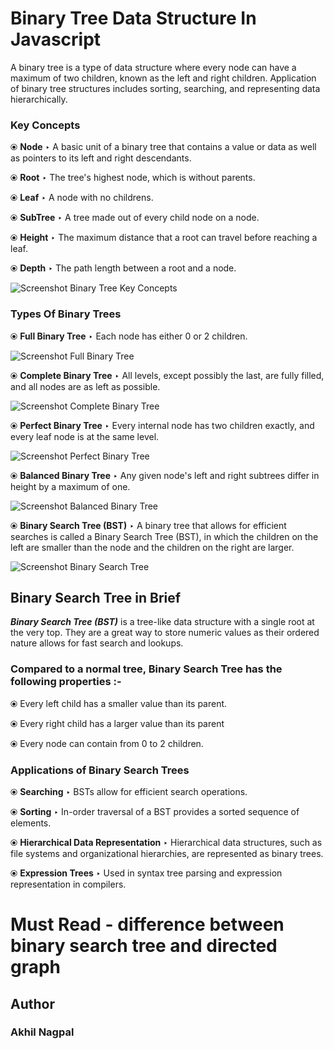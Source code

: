 # Binary Tree Data Structure In Javascript

A binary tree is a type of data structure where every node can have a maximum of two children, known as the left and right children. Application of binary tree structures includes sorting, searching, and representing data hierarchically.

### Key Concepts

&#10687; **Node** &#8227; A basic unit of a binary tree that contains a value or data as well as pointers to its left and right descendants.

&#10687; **Root** &#8227; The tree's highest node, which is without parents.

&#10687; **Leaf** &#8227; A node with no childrens.

&#10687; **SubTree** &#8227; A tree made out of every child node on a node.

&#10687; **Height** &#8227; The maximum distance that a root can travel before reaching a leaf.

&#10687; **Depth** &#8227; The path length between a root and a node.

![Screenshot Binary Tree Key Concepts](../assets/Key%20Concepts.png)

### Types Of Binary Trees

&#10687; **Full Binary Tree** &#8227; Each node has either 0 or 2 children.

![Screenshot Full Binary Tree](../assets/Full%20Binary%20Tree.png)

&#10687; **Complete Binary Tree** &#8227; All levels, except possibly the last, are fully filled, and all nodes are as left as possible.

![Screenshot Complete Binary Tree](../assets/Complete%20Binary%20Tree.png)

&#10687; **Perfect Binary Tree** &#8227; Every internal node has two children exactly, and every leaf node is at the same level.

![Screenshot Perfect Binary Tree](../assets/Perfect%20Binary%20Tree.png)

&#10687; **Balanced Binary Tree** &#8227; Any given node's left and right subtrees differ in height by a maximum of one.

![Screenshot Balanced Binary Tree](../assets/Balanced%20Binary%20Tree.png)

&#10687; **Binary Search Tree (BST)** &#8227; A binary tree that allows for efficient searches is called a Binary Search Tree (BST), in which the children on the left are smaller than the node and the children on the right are larger.

![Screenshot Binary Search Tree](../assets/BST.png)

## Binary Search Tree in Brief

**_Binary Search Tree (BST)_** is a tree-like data structure with a single root at the very top. They are a great way to store numeric values as their ordered nature allows for fast search and lookups.

### Compared to a normal tree, Binary Search Tree has the following properties :-

&#10687; Every left child has a smaller value than its parent.

&#10687; Every right child has a larger value than its parent

&#10687; Every node can contain from 0 to 2 children.

### Applications of Binary Search Trees

&#10687; **Searching** &#8227; BSTs allow for efficient search operations.

&#10687; **Sorting** &#8227; In-order traversal of a BST provides a sorted sequence of elements.

&#10687; **Hierarchical Data Representation** &#8227; Hierarchical data structures, such as file systems and organizational hierarchies, are represented as binary trees.

&#10687; **Expression Trees** &#8227; Used in syntax tree parsing and expression representation in compilers.

# Must Read - difference between binary search tree and directed graph

## Author

### Akhil Nagpal
